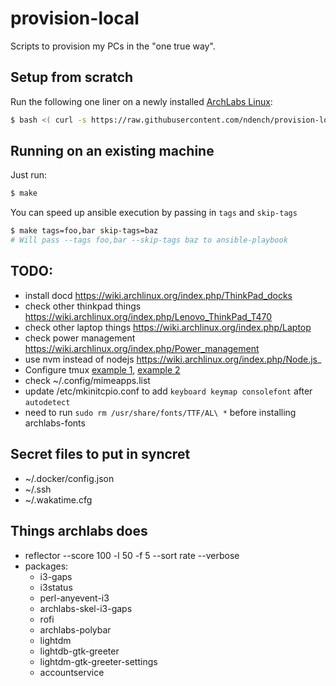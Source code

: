 # provision-local
Scripts to provision my PCs in the "one true way".

## Setup from scratch

Run the following one liner on a newly installed [ArchLabs Linux](https://archlabslinux.com/):

```sh
$ bash <( curl -s https://raw.githubusercontent.com/ndench/provision-local/master/bootstrap.sh )
```

## Running on an existing machine

Just run:

```sh
$ make
```

You can speed up ansible execution by passing in `tags` and `skip-tags`

```sh
$ make tags=foo,bar skip-tags=baz
# Will pass --tags foo,bar --skip-tags baz to ansible-playbook
```

## TODO:
- install docd https://wiki.archlinux.org/index.php/ThinkPad_docks
- check other thinkpad things https://wiki.archlinux.org/index.php/Lenovo_ThinkPad_T470
- check other laptop things https://wiki.archlinux.org/index.php/Laptop
- check power management https://wiki.archlinux.org/index.php/Power_management
- use nvm instead of nodejs https://wiki.archlinux.org/index.php/Node.js_
- Configure tmux [example 1](https://github.com/gpakosz/.tmux), [example 2](https://peterforgacs.github.io/2017/04/25/Tmux/)
- check ~/.config/mimeapps.list
- update /etc/mkinitcpio.conf to add `keyboard keymap consolefont` after `autodetect`
- need to run `sudo rm /usr/share/fonts/TTF/AL\ *` before installing archlabs-fonts


## Secret files to put in syncret

- ~/.docker/config.json
- ~/.ssh
- ~/.wakatime.cfg


## Things archlabs does
- reflector --score 100 -l 50 -f 5 --sort rate --verbose
- packages: 
    - i3-gaps
    - i3status
    - perl-anyevent-i3
    - archlabs-skel-i3-gaps
    - rofi
    - archlabs-polybar
    - lightdm
    - lightdb-gtk-greeter
    - lightdm-gtk-greeter-settings
    - accountservice
